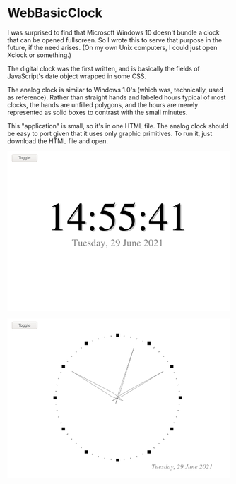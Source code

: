 
# WebBasicClock

I was surprised to find that Microsoft Windows 10 doesn't bundle a clock that can be opened fullscreen. So I wrote this to serve that purpose in the future, if the need arises. (On my own Unix computers, I could just open Xclock or something.)

The digital clock was the first written, and is basically the fields of JavaScript's date object wrapped in some CSS.

The analog clock is similar to Windows 1.0's (which was, technically, used as reference). Rather than straight hands and labeled hours typical of most clocks, the hands are unfilled polygons, and the hours are merely represented as solid boxes to contrast with the small minutes.

This "application" is small, so it's in one HTML file. The analog clock should be easy to port given that it uses only graphic primitives. To run it, just download the HTML file and open.

![Digital clock, which is centered on a white background. The time in 24-hour format, in black-coloured large type with drop shadow, Then the day and date, in grey-coloured smaller type below it.](screenshot1.png)

![Analog clock. The clock hands are thin rhombuses, drawn as lines without filling. The clock marks are sixty grey strokes, with twelve solid black boxes amongst them.](screenshot2.png)

